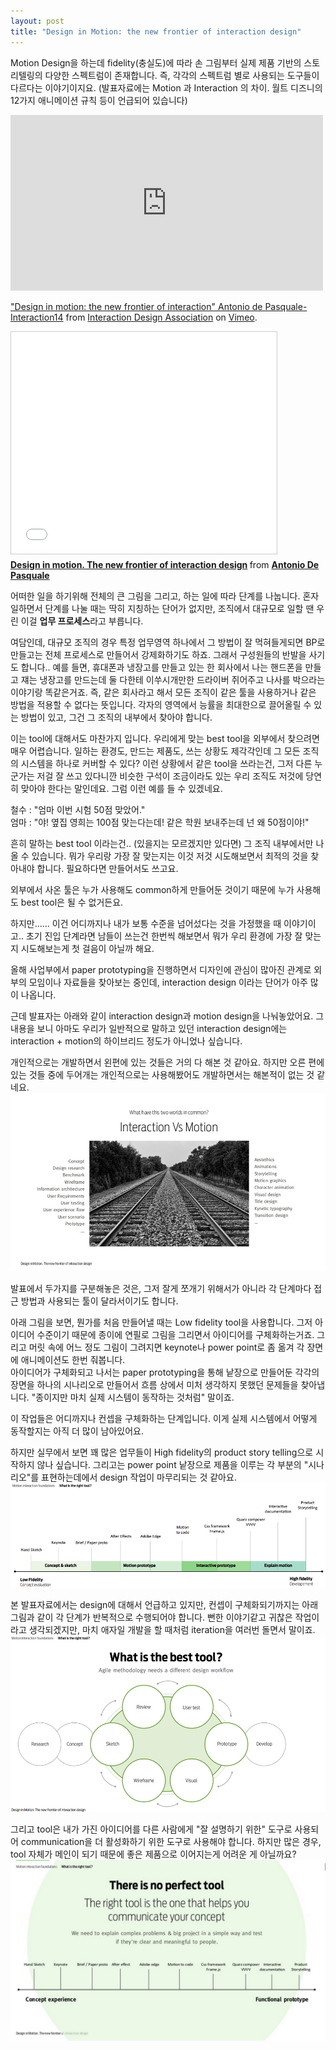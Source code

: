 ```yaml
---
layout: post
title: "Design in Motion: the new frontier of interaction design"
---
```


Motion Design을 하는데 fidelity(충실도)에 따라 손 그림부터 실제 제품 기반의 스토리텔링의 다양한 스펙트럼이 존재합니다. 즉, 각각의 스펙트럼 별로 사용되는 도구들이 다르다는 이야기이지요. (발표자료에는 Motion 과 Interaction 의 차이. 월트 디즈니의 12가지 애니메이션 규칙 등이 언급되어 있습니다)

<iframe src="https://player.vimeo.com/video/86763511" width="500" height="281" frameborder="0" webkitallowfullscreen mozallowfullscreen allowfullscreen></iframe> <p><a href="https://vimeo.com/86763511">&quot;Design in motion: the new frontier of interaction&quot; Antonio de Pasquale-Interaction14</a> from <a href="https://vimeo.com/ixdaglobal">Interaction Design Association</a> on <a href="https://vimeo.com">Vimeo</a>.</p>

<iframe src="//www.slideshare.net/slideshow/embed_code/31723982" width="425" height="355" frameborder="0" marginwidth="0" marginheight="0" scrolling="no" style="border:1px solid #CCC; border-width:1px; margin-bottom:5px; max-width: 100%;" allowfullscreen> </iframe> <div style="margin-bottom:5px"> <strong> <a href="//www.slideshare.net/antoniodepasquale/design-in-motion-the-new-frontier-of-interaction-design" title="Design in motion. The new frontier of interaction design" target="_blank">Design in motion. The new frontier of interaction design</a> </strong> from <strong><a href="//www.slideshare.net/antoniodepasquale" target="_blank">Antonio De Pasquale</a></strong> </div>


어떠한 일을 하기위해 전체의 큰 그림을 그리고, 하는 일에 따라 단계를 나눕니다. 
혼자 일하면서 단계를 나눌 때는 딱히 지칭하는 단어가 없지만, 조직에서 대규모로 일할 땐 우린 이걸 **업무 프로세스**라고 부릅니다. 

여담인데, 대규모 조직의 경우 특정 업무영역 하나에서 그 방법이 잘 먹혀들게되면 BP로 만들고는 전체 프로세스로 만들어서 강제화하기도 하죠. 그래서 구성원들의 반발을 사기도 합니다.. 
예를 들면, 휴대폰과 냉장고를 만들고 있는 한 회사에서 나는 핸드폰을 만들고 쟤는 냉장고를 만드는데 둘 다한테 이쑤시개만한 드라이버 쥐어주고 나사를 박으라는 이야기랑 똑같은거죠. 
즉, 같은 회사라고 해서 모든 조직이 같은 툴을 사용하거나 같은 방법을 적용할 수 없다는 뜻입니다. 각자의 영역에서 능률을 최대한으로 끌어올릴 수 있는 방법이 있고, 그건 그 조직의 내부에서 찾아야 합니다. 

이는 tool에 대해서도 마찬가지 입니다. 
우리에게 맞는 best tool을 외부에서 찾으려면 매우 어렵습니다. 일하는 환경도, 만드는 제품도, 쓰는 상황도 제각각인데 그 모든 조직의 시스템을 하나로 커버할 수 있다? 
이런 상황에서 같은 tool을 쓰라는건, 그저 다른 누군가는 저걸 잘 쓰고 있다니깐 비슷한 구석이 조금이라도 있는 우리 조직도 저것에 당연히 맞아야 한다는 말인데요.
그럼 이런 예를 들 수 있겠네요. 

철수 : "엄마 이번 시험 50점 맞았어."  
엄마 : "야! 옆집 영희는 100점 맞는다는데! 같은 학원 보내주는데 넌 왜 50점이야!"

흔히 말하는 best tool 이라는건.. (있을지는 모르겠지만 있다면) 그 조직 내부에서만 나올 수 있습니다. 
뭐가 우리랑 가장 잘 맞는지는 이것 저것 시도해보면서 최적의 것을  찾아내야 합니다. 필요하다면 만들어서도 쓰고요. 

외부에서 사온 툴은 누가 사용해도 common하게 만들어둔 것이기 때문에 누가 사용해도 best tool은 될 수 없거든요. 

하지만...... 이건 어디까지나 내가 보통 수준을 넘어섰다는 것을 가정했을 때 이야기이고.. 
초기 진입 단계라면 남들이 쓰는건 한번씩 해보면서 뭐가 우리 환경에 가장 잘 맞는지 시도해보는게 첫 걸음이 아닐까 해요.  


올해 사업부에서 paper prototyping을 진행하면서 디자인에 관심이 많아진 관계로 외부의 모임이나 자료들을 찾아보는 중인데, interaction design 이라는 단어가 아주 많이 나옵니다.  

근데 발표자는 아래와 같이 interaction design과 motion design을 나눠놓았어요. 
그 내용을 보니 아마도 우리가 일반적으로 말하고 있던 interaction design에는 interaction + motion의 하이브리드 정도가 아니었나 싶습니다. 

개인적으로는 개발하면서 왼편에 있는 것들은 거의 다 해본 것 같아요. 
하지만 오른 편에 있는 것들 중에 두어개는 개인적으로는 사용해봤어도 개발하면서는 해본적이 없는 것 같네요.   
![interaction_vs_motion](/images/blog/Design-interactionvsmotion.png)


발표에서 두가지를 구분해놓은 것은, 그저 잘게 쪼개기 위해서가 아니라 각 단계마다 접근 방법과 사용되는 툴이 달라서이기도 합니다. 

아래 그림을 보면, 뭔가를 처음 만들어낼 때는 Low fidelity tool을 사용합니다. 그저 아이디어 수준이기 때문에 종이에 연필로 그림을 그리면서 아이디어를 구체화하는거죠. 그리고 머릿 속에 어느 정도 그림이 그려지면 keynote나 power point로 좀 옮겨 각 장면에 애니메이션도 한번 줘봅니다.  
아이디어가 구체화되고 나서는 paper prototyping을 통해 낱장으로 만들어둔 각각의 장면을 하나의 시나리오로 만들어서 흐름 상에서 미처 생각하지 못했던 문제들을 찾아냅니다. 
"종이지만 마치 실제 시스템이 동작하는 것처럼" 말이죠. 

이 작업들은 어디까지나 컨셉을 구체화하는 단계입니다. 이게 실제 시스템에서 어떻게 동작할지는 아직 더 많이 남아있어요. 

하지만 실무에서 보면 꽤 많은 업무들이 High fidelity의 product story telling으로 시작하지 않나 싶습니다. 그리고는 power point 낱장으로 제품을 이루는 각 부분의 "시나리오"를 표현하는데에서 design 작업이 마무리되는 것 같아요.  
![right_tool](/images/blog/Design-fidelity-range.png)


본 발표자료에서는 design에 대해서 언급하고 있지만, 컨셉이 구체화되기까지는 아래 그림과 같이 각 단계가 반복적으로 수행되어야 합니다. 뻔한 이야기같고 귀찮은 작업이라고 생각되겠지만, 마치 애자일 개발을 할 때처럼 iteration을 여러번 돌면서 말이죠.  
![best_tool](/images/blog/Design-best-tool.png)


그리고 tool은 내가 가진 아이디어를 다른 사람에게 "잘 설명하기 위한" 도구로 사용되어 communication을 더 활성화하기 위한 도구로 사용해야 합니다. 
하지만 많은 경우, tool 자체가 메인이 되기 때문에 좋은 제품으로 이어지는게 어려운 게 아닐까요?  
![no_perfect_tool](/images/blog/Design-perfect-tool.png)

